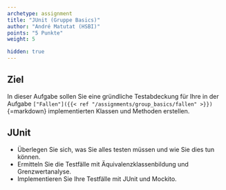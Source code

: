 ```yaml
---
archetype: assignment
title: "JUnit (Gruppe Basics)"
author: "André Matutat (HSBI)"
points: "5 Punkte"
weight: 5

hidden: true
---
```


## Ziel

In dieser Aufgabe sollen Sie eine gründliche Testabdeckung für Ihre in der Aufgabe
`["Fallen"]({{< ref "/assignments/group_basics/fallen" >}})`{=markdown} implementierten
Klassen und Methoden erstellen.

## JUnit

-   Überlegen Sie sich, was Sie alles testen müssen und wie Sie dies tun können.
-   Ermitteln Sie die Testfälle mit Äquivalenzklassenbildung und Grenzwertanalyse.
-   Implementieren Sie Ihre Testfälle mit JUnit und Mockito.
